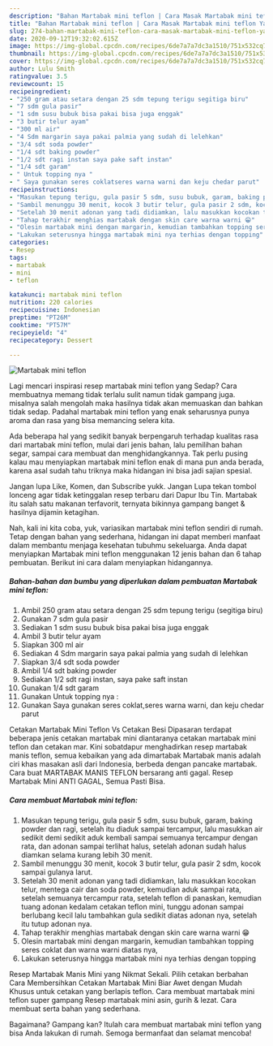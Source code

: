 ```yaml
---
description: "Bahan Martabak mini teflon | Cara Masak Martabak mini teflon Yang Enak Dan Lezat"
title: "Bahan Martabak mini teflon | Cara Masak Martabak mini teflon Yang Enak Dan Lezat"
slug: 274-bahan-martabak-mini-teflon-cara-masak-martabak-mini-teflon-yang-enak-dan-lezat
date: 2020-09-12T19:32:02.615Z
image: https://img-global.cpcdn.com/recipes/6de7a7a7dc3a1510/751x532cq70/martabak-mini-teflon-foto-resep-utama.jpg
thumbnail: https://img-global.cpcdn.com/recipes/6de7a7a7dc3a1510/751x532cq70/martabak-mini-teflon-foto-resep-utama.jpg
cover: https://img-global.cpcdn.com/recipes/6de7a7a7dc3a1510/751x532cq70/martabak-mini-teflon-foto-resep-utama.jpg
author: Lulu Smith
ratingvalue: 3.5
reviewcount: 15
recipeingredient:
- "250 gram atau setara dengan 25 sdm tepung terigu segitiga biru"
- "7 sdm gula pasir"
- "1 sdm susu bubuk bisa pakai bisa juga enggak"
- "3 butir telur ayam"
- "300 ml air"
- "4 Sdm margarin saya pakai palmia yang sudah di lelehkan"
- "3/4 sdt soda powder"
- "1/4 sdt baking powder"
- "1/2 sdt ragi instan saya pake saft instan"
- "1/4 sdt garam"
- " Untuk topping nya "
- " Saya gunakan seres coklatseres warna warni dan keju chedar parut"
recipeinstructions:
- "Masukan tepung terigu, gula pasir 5 sdm, susu bubuk, garam, baking powder dan ragi, setelah itu diaduk sampai tercampur, lalu masukkan air sedikit demi sedikit aduk kembali sampai semuanya tercampur dengan rata, dan adonan sampai terlihat halus, setelah adonan sudah halus diamkan selama kurang lebih 30 menit."
- "Sambil menunggu 30 menit, kocok 3 butir telur, gula pasir 2 sdm, kocok sampai gulanya larut."
- "Setelah 30 menit adonan yang tadi didiamkan, lalu masukkan kocokan telur, mentega cair dan soda powder, kemudian aduk sampai rata, setelah semuanya tercampur rata, setelah teflon di panaskan, kemudian tuang adonan kedalam cetakan teflon mini, tunggu adonan sampai berlubang kecil lalu tambahkan gula sedikit diatas adonan nya, setelah itu tutup adonan nya."
- "Tahap terakhir menghias martabak dengan skin care warna warni 😁"
- "Olesin martabak mini dengan margarin, kemudian tambahkan topping seres coklat dan warna warni diatas nya,"
- "Lakukan seterusnya hingga martabak mini nya terhias dengan topping"
categories:
- Resep
tags:
- martabak
- mini
- teflon

katakunci: martabak mini teflon 
nutrition: 220 calories
recipecuisine: Indonesian
preptime: "PT26M"
cooktime: "PT57M"
recipeyield: "4"
recipecategory: Dessert

---
```



![Martabak mini teflon](https://img-global.cpcdn.com/recipes/6de7a7a7dc3a1510/751x532cq70/martabak-mini-teflon-foto-resep-utama.jpg)

Lagi mencari inspirasi resep martabak mini teflon yang Sedap? Cara membuatnya memang tidak terlalu sulit namun tidak gampang juga. misalnya salah mengolah maka hasilnya tidak akan memuaskan dan bahkan tidak sedap. Padahal martabak mini teflon yang enak seharusnya punya aroma dan rasa yang bisa memancing selera kita.

Ada beberapa hal yang sedikit banyak berpengaruh terhadap kualitas rasa dari martabak mini teflon, mulai dari jenis bahan, lalu pemilihan bahan segar, sampai cara membuat dan menghidangkannya. Tak perlu pusing kalau mau menyiapkan martabak mini teflon enak di mana pun anda berada, karena asal sudah tahu triknya maka hidangan ini bisa jadi sajian spesial.

Jangan lupa Like, Komen, dan Subscribe yukk. Jangan Lupa tekan tombol lonceng agar tidak ketinggalan resep terbaru dari Dapur Ibu Tin. Martabak itu salah satu makanan terfavorit, ternyata bikinnya gampang banget &amp; hasilnya dijamin ketagihan.


Nah, kali ini kita coba, yuk, variasikan martabak mini teflon sendiri di rumah. Tetap dengan bahan yang sederhana, hidangan ini dapat memberi manfaat dalam membantu menjaga kesehatan tubuhmu sekeluarga. Anda dapat menyiapkan Martabak mini teflon menggunakan 12 jenis bahan dan 6 tahap pembuatan. Berikut ini cara dalam menyiapkan hidangannya.

<!--inarticleads1-->

##### Bahan-bahan dan bumbu yang diperlukan dalam pembuatan Martabak mini teflon:

1. Ambil 250 gram atau setara dengan 25 sdm tepung terigu (segitiga biru)
1. Gunakan 7 sdm gula pasir
1. Sediakan 1 sdm susu bubuk bisa pakai bisa juga enggak
1. Ambil 3 butir telur ayam
1. Siapkan 300 ml air
1. Sediakan 4 Sdm margarin saya pakai palmia yang sudah di lelehkan
1. Siapkan 3/4 sdt soda powder
1. Ambil 1/4 sdt baking powder
1. Sediakan 1/2 sdt ragi instan, saya pake saft instan
1. Gunakan 1/4 sdt garam
1. Gunakan  Untuk topping nya :
1. Gunakan  Saya gunakan seres coklat,seres warna warni, dan keju chedar parut


Cetakan Martabak Mini Teflon Vs Cetakan Besi Dipasaran terdapat beberapa jenis cetakan martabak mini diantaranya cetakan martabak mini teflon dan cetakan mar. Kini sobatdapur menghadirkan resep martabak manis teflon, semua kebaikan yang ada dimartabak Martabak manis adalah ciri khas masakan asli dari Indonesia, berbeda dengan pancake martabak. Cara buat MARTABAK MANIS TEFLON bersarang anti gagal. Resep Martabak Mini ANTI GAGAL, Semua Pasti Bisa. 

<!--inarticleads2-->

##### Cara membuat Martabak mini teflon:

1. Masukan tepung terigu, gula pasir 5 sdm, susu bubuk, garam, baking powder dan ragi, setelah itu diaduk sampai tercampur, lalu masukkan air sedikit demi sedikit aduk kembali sampai semuanya tercampur dengan rata, dan adonan sampai terlihat halus, setelah adonan sudah halus diamkan selama kurang lebih 30 menit.
1. Sambil menunggu 30 menit, kocok 3 butir telur, gula pasir 2 sdm, kocok sampai gulanya larut.
1. Setelah 30 menit adonan yang tadi didiamkan, lalu masukkan kocokan telur, mentega cair dan soda powder, kemudian aduk sampai rata, setelah semuanya tercampur rata, setelah teflon di panaskan, kemudian tuang adonan kedalam cetakan teflon mini, tunggu adonan sampai berlubang kecil lalu tambahkan gula sedikit diatas adonan nya, setelah itu tutup adonan nya.
1. Tahap terakhir menghias martabak dengan skin care warna warni 😁
1. Olesin martabak mini dengan margarin, kemudian tambahkan topping seres coklat dan warna warni diatas nya,
1. Lakukan seterusnya hingga martabak mini nya terhias dengan topping


Resep Martabak Manis Mini yang Nikmat Sekali. Pilih cetakan berbahan Cara Membersihkan Cetakan Martabak Mini Biar Awet dengan Mudah Khusus untuk cetakan yang berlapis teflon. Cara membuat martabak mini teflon super gampang Resep martabak mini asin, gurih &amp; lezat. Cara membuat serta bahan yang sederhana. 

Bagaimana? Gampang kan? Itulah cara membuat martabak mini teflon yang bisa Anda lakukan di rumah. Semoga bermanfaat dan selamat mencoba!
